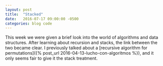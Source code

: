 ```yaml
---
layout: post
title:  "Stacked"
date:   2016-07-17 09:00:00 -0500
categories: blog code
---
```


This week we were given a brief look into the world of algorithms and data structures. After learning about recursion and stacks, the link between the two became clear. I previously talked about a [recursive algorithm for permutations]({% post_url 2016-04-13-lucho-con-algoritmos %}), and it only seems fair to give it the stack treatment.

<!--more-->
